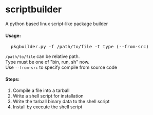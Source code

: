 scriptbuilder
==========

A python based linux script-like package builder

<h4>Usage:</h4>
<pre>
  pkgbuilder.py -f /path/to/file -t type (--from-src)
</pre>
<code>/path/to/file</code> can be relative path.</code><br/>
Type must be one of "bin, run, sh" now.<br/>
Use <code>--from-src</code> to specify compile from source code


<br/>
<h4>Steps:</h4>
<ol>
  <li>Compile a file into a tarball</li>
  <li>Write a shell script for installation</li>
  <li>Write the tarball binary data to the shell script</li>
  <li>Install by execute the shell script</li>
</ol>
